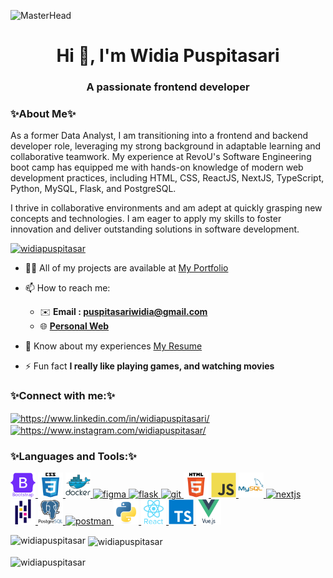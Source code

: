 ![MasterHead](https://as1.ftcdn.net/v2/jpg/02/03/91/56/1000_F_203915680_M7OaU5UgMNF1clfJuTeXpaS4yxcpQ1Gc.jpg)

<h1 align="center">Hi 👋, I'm Widia Puspitasari</h1>
<h3 align="center">A passionate frontend developer</h3>

<h3>✨About Me✨</h3>
<p >As a former Data Analyst, I am transitioning into a frontend and backend developer role, leveraging my strong background in adaptable learning and collaborative teamwork. My experience at RevoU's Software Engineering boot camp has equipped me with hands-on knowledge of modern web development practices, including HTML, CSS, ReactJS, NextJS, TypeScript, Python, MySQL, Flask, and PostgreSQL.</p>

<p> I thrive in collaborative environments and am adept at quickly grasping new concepts and technologies. I am eager to apply my skills to foster innovation and deliver outstanding solutions in software development.</p>




<p align="left"> <a href="https://github.com/ryo-ma/github-profile-trophy"><img src="https://github-profile-trophy.vercel.app/?username=widiapuspitasar" alt="widiapuspitasar" /></a> </p>

- 👨‍💻 All of my projects are available at [My Portfolio](https://docs.google.com/presentation/d/1dgFKIKt3BfOs32hsX8gWG1oFzCbdepGa/edit#slide=id.p1)

- 📫 How to reach me:

    - ✉️ **Email : puspitasariwidia@gmail.com**
    - 🌐 **[Personal Web](https://www.portofoliowidia.site/)**

- 📄 Know about my experiences [My Resume](https://docs.google.com/document/d/1BhroGXLtgJUP7C1eE0GcAAUwVeSRNSO6TDa32isCLBA/edit)

- ⚡ Fun fact **I really like playing games, and watching movies**

<h3 align="left">✨Connect with me:✨</h3>
<p align="left">
<a href="https://linkedin.com/in/https://www.linkedin.com/in/widiapuspitasari/" target="blank"><img align="center" src="https://raw.githubusercontent.com/rahuldkjain/github-profile-readme-generator/master/src/images/icons/Social/linked-in-alt.svg" alt="https://www.linkedin.com/in/widiapuspitasari/" height="30" width="40" /></a>
<a href="https://instagram.com/https://www.instagram.com/widiapuspitasar/" target="blank"><img align="center" src="https://raw.githubusercontent.com/rahuldkjain/github-profile-readme-generator/master/src/images/icons/Social/instagram.svg" alt="https://www.instagram.com/widiapuspitasar/" height="30" width="40" /></a>
</p>


<h3 align="left">✨Languages and Tools:✨</h3>
<p align="left"> <a href="https://getbootstrap.com" target="_blank" rel="noreferrer"> <img src="https://raw.githubusercontent.com/devicons/devicon/master/icons/bootstrap/bootstrap-plain-wordmark.svg" alt="bootstrap" width="40" height="40"/> </a> <a href="https://www.w3schools.com/css/" target="_blank" rel="noreferrer"> <img src="https://raw.githubusercontent.com/devicons/devicon/master/icons/css3/css3-original-wordmark.svg" alt="css3" width="40" height="40"/> </a> <a href="https://www.docker.com/" target="_blank" rel="noreferrer"> <img src="https://raw.githubusercontent.com/devicons/devicon/master/icons/docker/docker-original-wordmark.svg" alt="docker" width="40" height="40"/> </a> <a href="https://www.figma.com/" target="_blank" rel="noreferrer"> <img src="https://www.vectorlogo.zone/logos/figma/figma-icon.svg" alt="figma" width="40" height="40"/> </a> <a href="https://flask.palletsprojects.com/" target="_blank" rel="noreferrer"> <img src="https://www.vectorlogo.zone/logos/pocoo_flask/pocoo_flask-icon.svg" alt="flask" width="40" height="40"/> </a> <a href="https://git-scm.com/" target="_blank" rel="noreferrer"> <img src="https://www.vectorlogo.zone/logos/git-scm/git-scm-icon.svg" alt="git" width="40" height="40"/> </a> <a href="https://www.w3.org/html/" target="_blank" rel="noreferrer"> <img src="https://raw.githubusercontent.com/devicons/devicon/master/icons/html5/html5-original-wordmark.svg" alt="html5" width="40" height="40"/> </a> <a href="https://developer.mozilla.org/en-US/docs/Web/JavaScript" target="_blank" rel="noreferrer"> <img src="https://raw.githubusercontent.com/devicons/devicon/master/icons/javascript/javascript-original.svg" alt="javascript" width="40" height="40"/> </a> <a href="https://www.mysql.com/" target="_blank" rel="noreferrer"> <img src="https://raw.githubusercontent.com/devicons/devicon/master/icons/mysql/mysql-original-wordmark.svg" alt="mysql" width="40" height="40"/> </a> <a href="https://nextjs.org/" target="_blank" rel="noreferrer"> <img src="https://cdn.worldvectorlogo.com/logos/nextjs-2.svg" alt="nextjs" width="40" height="40"/> </a> <a href="https://pandas.pydata.org/" target="_blank" rel="noreferrer"> <img src="https://raw.githubusercontent.com/devicons/devicon/2ae2a900d2f041da66e950e4d48052658d850630/icons/pandas/pandas-original.svg" alt="pandas" width="40" height="40"/> </a> <a href="https://www.postgresql.org" target="_blank" rel="noreferrer"> <img src="https://raw.githubusercontent.com/devicons/devicon/master/icons/postgresql/postgresql-original-wordmark.svg" alt="postgresql" width="40" height="40"/> </a> <a href="https://postman.com" target="_blank" rel="noreferrer"> <img src="https://www.vectorlogo.zone/logos/getpostman/getpostman-icon.svg" alt="postman" width="40" height="40"/> </a> <a href="https://www.python.org" target="_blank" rel="noreferrer"> <img src="https://raw.githubusercontent.com/devicons/devicon/master/icons/python/python-original.svg" alt="python" width="40" height="40"/> </a> <a href="https://reactjs.org/" target="_blank" rel="noreferrer"> <img src="https://raw.githubusercontent.com/devicons/devicon/master/icons/react/react-original-wordmark.svg" alt="react" width="40" height="40"/> </a> <a href="https://www.typescriptlang.org/" target="_blank" rel="noreferrer"> <img src="https://raw.githubusercontent.com/devicons/devicon/master/icons/typescript/typescript-original.svg" alt="typescript" width="40" height="40"/> </a> <a href="https://vuejs.org/" target="_blank" rel="noreferrer"> <img src="https://raw.githubusercontent.com/devicons/devicon/master/icons/vuejs/vuejs-original-wordmark.svg" alt="vuejs" width="40" height="40"/> </a> </p>

<p><img align="left" src="https://github-readme-stats.vercel.app/api/top-langs?username=widiapuspitasar&show_icons=true&locale=en&layout=compact" alt="widiapuspitasar" /></p>

<p>&nbsp;<img align="center" src="https://github-readme-stats.vercel.app/api?username=widiapuspitasar&show_icons=true&locale=en" alt="widiapuspitasar" /></p>

<p><img align="center" src="https://github-readme-streak-stats.herokuapp.com/?user=widiapuspitasar&" alt="widiapuspitasar" /></p>
